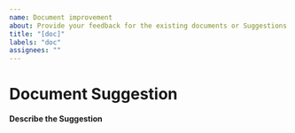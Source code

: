 ```yaml
---
name: Document improvement
about: Provide your feedback for the existing documents or Suggestions for new documents.
title: "[doc]"
labels: "doc"
assignees: ""
---
```


# Document Suggestion

**Describe the Suggestion**

<!-- A clear and concise description of the suggestion, you can use any language you are good at, but preferred is English or Chinese -->

<!--请准确清晰的描述您关于文档改进的建议，您可以用任意您擅长的语言，但最好是中文或者英文-->